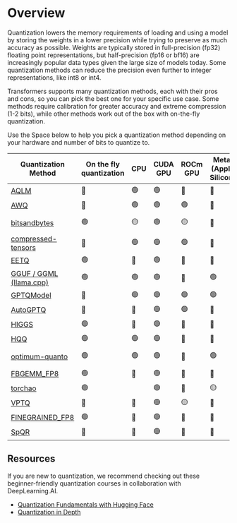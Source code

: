 <!--Copyright 2024 The HuggingFace Team. All rights reserved.

Licensed under the Apache License, Version 2.0 (the "License"); you may not use this file except in compliance with
the License. You may obtain a copy of the License at

http://www.apache.org/licenses/LICENSE-2.0

Unless required by applicable law or agreed to in writing, software distributed under the License is distributed on
an "AS IS" BASIS, WITHOUT WARRANTIES OR CONDITIONS OF ANY KIND, either express or implied. See the License for the
specific language governing permissions and limitations under the License.

⚠️ Note that this file is in Markdown but contain specific syntax for our doc-builder (similar to MDX) that may not be
rendered properly in your Markdown viewer.

-->

# Overview

Quantization lowers the memory requirements of loading and using a model by storing the weights in a lower precision while trying to preserve as much accuracy as possible. Weights are typically stored in full-precision (fp32) floating point representations, but half-precision (fp16 or bf16) are increasingly popular data types given the large size of models today. Some quantization methods can reduce the precision even further to integer representations, like int8 or int4.

Transformers supports many quantization methods, each with their pros and cons, so you can pick the best one for your specific use case. Some methods require calibration for greater accuracy and extreme compression (1-2 bits), while other methods work out of the box with on-the-fly quantization.

Use the Space below to help you pick a quantization method depending on your hardware and number of bits to quantize to.

| Quantization Method                           | On the fly quantization | CPU             | CUDA GPU | ROCm GPU  | Metal (Apple Silicon)              | Intel GPU       | Torch compile() | Bits          | PEFT Fine Tuning | Serializable with 🤗Transformers | 🤗Transformers Support  | Link to library                             |
|-----------------------------------------------|----------------------|-----------------|----------|-----------|------------------------------------|-----------------|-----------------|---------------|------------------|-----------------------------|-------------------------|---------------------------------------------|
| [AQLM](./aqlm.md)                             | 🔴                   | 🟢              |     🟢     | 🔴        | 🔴                                 | 🔴              | 🟢              | 1/2         | 🟢               | 🟢                          | 🟢                      | https://github.com/Vahe1994/AQLM            |
| [AWQ](./awq.md)                               | 🔴                   | 🟢              | 🟢        | 🟢        | 🔴                                 | 🟢              | ?               | 4             | 🟢               | 🟢                          | 🟢                      | https://github.com/casper-hansen/AutoAWQ    |
| [bitsandbytes](./bitsandbytes.md)             | 🟢                   | 🟡 |     🟢     | 🟡 | 🔴                    | 🟡 | 🔴 | 4/8         | 🟢               | 🟢                          | 🟢                      | https://github.com/bitsandbytes-foundation/bitsandbytes |
| [compressed-tensors](./compressed_tensors.md) | 🔴                   | 🟢              |     🟢     | 🟢        | 🔴                                 | 🔴              | 🔴              | 1/8         | 🟢               | 🟢                          | 🟢                      | https://github.com/neuralmagic/compressed-tensors |
| [EETQ](./eetq.md)                             | 🟢                   | 🔴              | 🟢        | 🔴        | 🔴                                 | 🔴              | ?               | 8             | 🟢               | 🟢                          | 🟢                      | https://github.com/NetEase-FuXi/EETQ        |
| [GGUF / GGML (llama.cpp)](../gguf.md)         | 🟢                   | 🟢              | 🟢        | 🔴        | 🟢                                 | 🔴              | 🔴              | 1/8         | 🔴               | [See Notes](../gguf.md)     | [See Notes](../gguf.md) | https://github.com/ggerganov/llama.cpp      |
| [GPTQModel](./gptq.md)                        | 🔴                   | 🟢 | 🟢        | 🟢        | 🟢                                 | 🟢 | 🔴              | 2/3/4/8 | 🟢               | 🟢                          | 🟢                      | https://github.com/ModelCloud/GPTQModel        |
| [AutoGPTQ](./gptq.md)                         | 🔴                   | 🔴              | 🟢        | 🟢        | 🔴                                 | 🔴              | 🔴              | 2/3/4/8 | 🟢               | 🟢                          | 🟢                      | https://github.com/AutoGPTQ/AutoGPTQ        |
| [HIGGS](./higgs.md)                           | 🟢                   | 🔴              | 🟢        | 🔴        | 🔴                                 | 🔴              | 🟢              | 2/4         | 🔴               | 🟢                          | 🟢                      | https://github.com/HanGuo97/flute           |       
| [HQQ](./hqq.md)                               | 🟢                   | 🟢              | 🟢        | 🔴        | 🔴                                 | 🔴              | 🟢              | 1/8         | 🟢               | 🔴                          | 🟢                      | https://github.com/mobiusml/hqq/            |
| [optimum-quanto](./quanto.md)                 | 🟢                   | 🟢              | 🟢        | 🔴        | 🟢                                 | 🔴              | 🟢              | 2/4/8     | 🔴               | 🔴                          | 🟢                      | https://github.com/huggingface/optimum-quanto       |
| [FBGEMM_FP8](./fbgemm_fp8.md)                 | 🟢                   | 🔴              | 🟢        | 🔴        | 🔴                                 | 🔴              | 🔴              | 8             | 🔴               | 🟢                          | 🟢                      | https://github.com/pytorch/FBGEMM       |
| [torchao](./torchao.md)                       | 🟢                   |                 | 🟢        | 🔴        | 🟡 | 🔴              |                 | 4/8         |                  | 🟢🔴                        | 🟢                      | https://github.com/pytorch/ao       |
| [VPTQ](./vptq.md)                             | 🔴                   | 🔴              |     🟢     | 🟡        | 🔴                                 | 🔴              | 🟢              | 1/8         | 🔴               | 🟢                          | 🟢                      | https://github.com/microsoft/VPTQ            |
| [FINEGRAINED_FP8](./finegrained_fp8.md)                 | 🟢                   | 🔴              | 🟢        | 🔴        | 🔴                                 | 🔴              | 🔴              | 8             | 🔴               | 🟢                          | 🟢                      |        |
| [SpQR](./spqr.md)                          | 🔴                       |  🔴   | 🟢        | 🔴              |    🔴    | 🔴         |         🟢              | 3              |              🔴                     | 🟢           | 🟢                      | https://github.com/Vahe1994/SpQR/       |

## Resources

If you are new to quantization, we recommend checking out these beginner-friendly quantization courses in collaboration with DeepLearning.AI.

* [Quantization Fundamentals with Hugging Face](https://www.deeplearning.ai/short-courses/quantization-fundamentals-with-hugging-face/)
* [Quantization in Depth](https://www.deeplearning.ai/short-courses/quantization-in-depth/)

